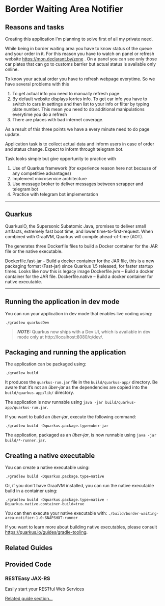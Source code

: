 # Border Waiting Area Notifier

## Reasons and tasks
Creating this application I'm planning to solve first of all my private need.

While being in border waiting area you have to know status of the queue and your order in it. For this reason you have to watch on panel or refresh website https://mon.declarant.by/zone . On a panel you can see only those car plates that can go to customs barrier but actual status is available only online.

To know your actual order you have to refresh webpage everytime. So we have several problems with this
1. To get actual info you need to manually refresh page
2. By default website displays lorries info. To get car info you have to switch to cars in settings and then list to your info or filter by typing plate number. This mean you need to do additional manipulations everytime you do a refresh
3. There are places with bad internet coverage.

As a result of this three points we have a every minute need to do page update.

Application task is to collect actual data and inform users in case of order and status change. Expect to inform through telegram bot.

Task looks simple but give opportunity to practice with
1. Use of Quarkus framework (for experience reason here not because of any competitive advantages)
2. Implement microservice architecture
3. Use message broker to deliver messages between scrapper and telegram bot
4. Practice with telegram bot implementation

---

## Quarkus
QuarkusIO, the Supersonic Subatomic Java, promises to deliver small artifacts, extremely fast boot time, and lower time-to-first-request. When combined with GraalVM, Quarkus will compile ahead-of-time (AOT).

The generates three Dockerfile files to build a Docker container for the JAR file or the native executable.

Dockerfile.fast-jar – Build a docker container for the JAR file, this is a new packaging format (Fast-jar) since Quarkus 1.5 released, for faster startup times. Looks like now this is legacy image
Dockerfile.jvm – Build a docker container for the JAR file.
Dockerfile.native – Build a docker container for native executable.


---

## Running the application in dev mode

You can run your application in dev mode that enables live coding using:

```shell script
./gradlew quarkusDev
```

> **_NOTE:_**  Quarkus now ships with a Dev UI, which is available in dev mode only at http://localhost:8080/q/dev/.

## Packaging and running the application

The application can be packaged using:

```shell script
./gradlew build
```

It produces the `quarkus-run.jar` file in the `build/quarkus-app/` directory.
Be aware that it’s not an _über-jar_ as the dependencies are copied into the `build/quarkus-app/lib/` directory.

The application is now runnable using `java -jar build/quarkus-app/quarkus-run.jar`.

If you want to build an _über-jar_, execute the following command:

```shell script
./gradlew build -Dquarkus.package.type=uber-jar
```

The application, packaged as an _über-jar_, is now runnable using `java -jar build/*-runner.jar`.

## Creating a native executable

You can create a native executable using:

```shell script
./gradlew build -Dquarkus.package.type=native
```

Or, if you don't have GraalVM installed, you can run the native executable build in a container using:

```shell script
./gradlew build -Dquarkus.package.type=native -Dquarkus.native.container-build=true
```

You can then execute your native executable with: `./build/border-waiting-area-notifier-1.0-SNAPSHOT-runner`

If you want to learn more about building native executables, please consult https://quarkus.io/guides/gradle-tooling.

## Related Guides

## Provided Code

### RESTEasy JAX-RS

Easily start your RESTful Web Services

[Related guide section...](https://quarkus.io/guides/getting-started#the-jax-rs-resources)
